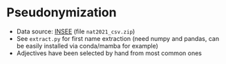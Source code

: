 # Pseudonymization

  - Data source: [INSEE](https://www.insee.fr/fr/statistiques/2540004#consulter) (file `nat2021_csv.zip`)
  - See `extract.py` for first name extraction (need numpy and pandas, can be easily installed via conda/mamba for example)
  - Adjectives have been selected by hand from most common ones
